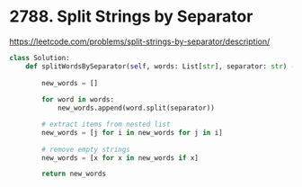 # 2788. Split Strings by Separator
https://leetcode.com/problems/split-strings-by-separator/description/

```python
class Solution:
    def splitWordsBySeparator(self, words: List[str], separator: str) -> List[str]:
        
        new_words = []
        
        for word in words:
            new_words.append(word.split(separator))

        # extract items from nested list
        new_words = [j for i in new_words for j in i]
        
        # remove empty strings
        new_words = [x for x in new_words if x]

        return new_words
```
